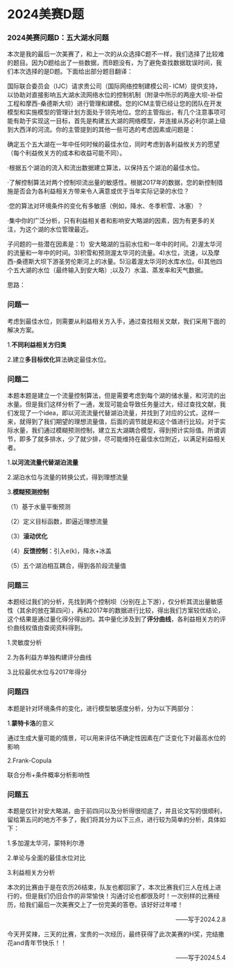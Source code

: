 # 2024美赛D题

### 2024美赛问题D：五大湖水问题

本次是我的最后一次美赛了，和上一次的从众选择C题不一样，我们选择了比较难的题目。因为D题给出了一些数据，而B题没有，为了避免查找数据耽误时间，我们本次选择的是D题。下面给出部分题目翻译：

国际联合委员会（IJC）请求贵公司（国际网络控制建模公司- ICM）提供支持，以协助对直接影响五大湖水流网络水位的控制机制（附录中所示的两座大坝-补偿工程和摩西-桑德斯大坝）进行管理和建模。您的ICM主管已经让您的团队在开发模型和实施模型的管理计划方面处于领先地位。您的主管指出，有几个注意事项可能有助于实现这一目标，首先是构建五大湖的网络模型，并连接从苏必利尔湖上级到大西洋的河流。你的主管提到的其他一些可选的考虑因素或问题是：

确定五个五大湖在一年中任何时候的最佳水位，同时考虑到各利益攸关方的愿望（每个利益攸关方的成本和收益可能不同）。

·根据五个湖泊的流入和流出数据建立算法，以保持五个湖泊的最佳水位。

·了解控制算法对两个控制坝流出量的敏感性。根据2017年的数据，您的新控制措施是否会为各利益相关方带来令人满意或优于当年实际记录的水位？

·您的算法对环境条件的变化有多敏感（例如，降水、冬季积雪、冰塞）？

·集中你的广泛分析，只有利益相关者和影响安大略湖的因素，因为有更多的关注，为这个湖的水位管理最近。

子问题的一些潜在因素是：1）安大略湖的当前水位和一年中的时间。2)渥太华河的流量和一年中的时间。3)积雪和预测渥太华河的流量。4)水位，流速，以及摩西-桑德斯大坝下游圣劳伦斯河上的冰量。5)沿着渥太华河的水库水位。6)其他四个五大湖的水位（最终输入到安大略）;以及7）水温、蒸发率和天气数据。

思路：

### 问题一

考虑到最佳水位，则需要从利益相关方入手，通过查找相关文献，我们采用下面的解决方案。

1.**不同利益相关方归类**

2.建立**多目标优化**算法确定最佳水位。

### 问题二

本题本题是建立一个流量控制算法，但是需要考虑到每个湖的储水量，和河流的出水量。但是我们这样分析了一通，发现可能会导致任务量过大，经过查找文献，我们发现了一个idea，即以河流流量代替湖泊流量，并找到了对应的公式，这样一来，就得到了我们期望的理想流量值，后面的调节就是和这个值进行比较。对于实际水量，我们通过模糊预测控制，建立五大湖耦合模型，得到预计实际值。所谓调节，即多了就多排水，少了就少排，尽可能维持在最佳水位附近，以满足利益相关者。

1.**以河流流量代替湖泊流量**

2.湖泊水位与流量的转换公式，得到理想流量

3.**模糊预测控制**

（1）基于水量平衡预测

（2）定义目标函数，即逼近理想流量

（3）**滚动优化**

（4）**反馈控制**：引入e(k)，降水+冰盖

（5）五个湖泊相互耦合，得到各阶段流量值

### 问题三

本题经过我们的分析，先找到两个控制坝（分别在上下游），仅分析其流出量敏感性（其余的放在第四问），再和2017年的数据进行比较，得出我们方案较优结论，这个结果是通过量化得分得出的。其中量化涉及到了**评分曲线**，各利益相关方的评价曲线权值由查阅资料得到。

1.灵敏度分析  

2.为各利益方单独构建评分曲线  

3.比较最优水位与2017年得分  

### 问题四

本题是针对环境条件的变化，进行模型敏感度分析，分为以下两部分：  

1.**蒙特卡洛**的意义  

通过生成大量可能的情景，可以用来评估不确定性因素在广泛变化下对最高水位的影响  

2.Frank-Copula  

联合分布+条件概率分析影响性  

### 问题五

本题是仅针对安大略湖，由于前四问以及分析得很彻底了，并且论文写的很顺利，留给第五问的地方不多了，我们将其分为以下三点，进行较为简单的分析，具体如下：  

1.多加渥太华河，蒙特利尔港  

2.单论与全面的最佳水位对比  

3.利益相关方分析

本次的比赛由于是在农历26结束，队友也都回家了，本次比赛我们三人在线上进行的，但是我们仍旧合作的非常愉快！沟通讨论也都很及时！一次别样的比赛经历，给我们最后一次美赛交上了一份完美的答卷。该好好过年喽！  

<p align="right" >  ——写于2024.2.8</p>

今天开奖辣，三天的比赛，宝贵的一次经历，最终获得了此次美赛的H奖，完结撒花and青年节快乐！！

<p align="right" >  ——写于2024.5.4</p>
